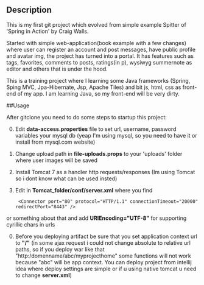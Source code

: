 ## Description

This is my first git project which evolved from simple example Spitter of 'Spring in Action' by Craig Walls.

Started with simple web-application(book example with a few changes) where user can register an account and post messages,
have public profile and avatar img, the project has turned into a portal. It has features such as tags, favorites,
comments to posts, ratings(in p), wysiwyg summernote as editor and others that is under the hood.

This is a training project where I learning some Java frameworks (Spring, Sping MVC, Jpa-Hibernate, Jsp, Apache Tiles) 
and bit js, html, css as front-end of my app. I am learning Java, so my front-end will be very dirty.

##Usage

After gitclone you need to do some steps to startup this project:

0. Edit **data-access.properties** file to set url, username, password variables your mysql db (yeap I'm using mysql, so you need to have it or install from mysql.com website)

0. Change upload path in **file-uploads.props** to your 'uploads' folder where user images will be saved 

0. Install Tomcat 7 as a handler http requests/responses (Im using Tomcat so i dont know what can be used insted)

0. Edit in **Tomcat_folder/conf/server.xml** where you find 
    					
    					
    	<Connector port="80" protocol="HTTP/1.1" connectionTimeout="20000" redirectPort="8443" /> 
or something about that and add **URIEncoding="UTF-8"** for supporting cyrillic chars in urls

0. Before you deploying artifact be sure that you set application context url to **"/"** (in some ajax request i could not change absolute to relative url paths, so if you deploy war like that "http:/domenname/abc/myprojecthome" some functions will not work because "abc" will be app context. You can deploy project from intellij idea where deploy settings are simple or if u using native tomcat u need to change **server.xml**)

			
			
